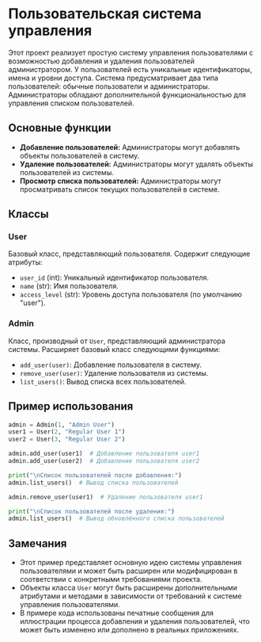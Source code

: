 # Пользовательская система управления

Этот проект реализует простую систему управления пользователями с возможностью добавления и удаления пользователей администратором. У пользователей есть уникальные идентификаторы, имена и уровни доступа. Система предусматривает два типа пользователей: обычные пользователи и администраторы. Администраторы обладают дополнительной функциональностью для управления списком пользователей.

## Основные функции

- **Добавление пользователей:** Администраторы могут добавлять объекты пользователей в систему.
- **Удаление пользователей:** Администраторы могут удалять объекты пользователей из системы.
- **Просмотр списка пользователей:** Администраторы могут просматривать список текущих пользователей в системе.

## Классы

### User

Базовый класс, представляющий пользователя. Содержит следующие атрибуты:
- `user_id` (int): Уникальный идентификатор пользователя.
- `name` (str): Имя пользователя.
- `access_level` (str): Уровень доступа пользователя (по умолчанию "user").

### Admin

Класс, производный от `User`, представляющий администратора системы. Расширяет базовый класс следующими функциями:
- `add_user(user)`: Добавление пользователя в систему.
- `remove_user(user)`: Удаление пользователя из системы.
- `list_users()`: Вывод списка всех пользователей.

## Пример использования

```python
admin = Admin(1, "Admin User")
user1 = User(2, "Regular User 1")
user2 = User(3, "Regular User 2")

admin.add_user(user1)  # Добавление пользователя user1
admin.add_user(user2)  # Добавление пользователя user2

print("\nСписок пользователей после добавления:")
admin.list_users()  # Вывод списка пользователей

admin.remove_user(user1)  # Удаление пользователя user1

print("\nСписок пользователей после удаления:")
admin.list_users()  # Вывод обновлённого списка пользователей
```

## Замечания

- Этот пример представляет основную идею системы управления пользователями и может быть расширен или модифицирован в соответствии с конкретными требованиями проекта.
- Объекты класса `User` могут быть расширены дополнительными атрибутами и методами в зависимости от требований к системе управления пользователями.
- В примере кода использованы печатные сообщения для иллюстрации процесса добавления и удаления пользователей, что может быть изменено или дополнено в реальных приложениях.

